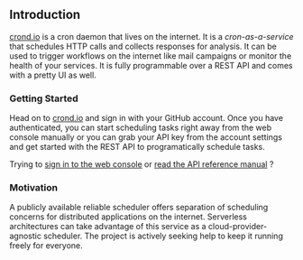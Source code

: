 ## Introduction

[crond.io](https://www.crond.io) is a cron daemon that lives on the internet. It is a _cron-as-a-service_ that schedules HTTP calls and collects responses for analysis. It can be used to trigger workflows on the internet like mail campaigns or monitor the health of your services. It is fully programmable over a REST API and comes with a pretty UI as well.

### Getting Started

Head on to [crond.io](https://www.crond.io) and sign in with your GitHub account. Once you have authenticated, you can start scheduling tasks right away from the web console manually or you can grab your API key from the account settings and get started with the REST API to programatically schedule tasks.

Trying to [sign in to the web console](https://www.crond.io) or [read the API reference manual](api-reference.html) ?

### Motivation

A publicly available reliable scheduler offers separation of scheduling concerns for distributed applications on the internet. Serverless architectures can take advantage of this service as a cloud-provider-agnostic scheduler. The project is actively seeking help to keep it running freely for everyone.

